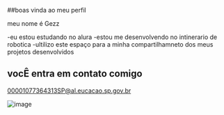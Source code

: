 ##boas vinda ao meu perfil 

meu nome é Gezz

-eu estou estudando no alura 
-estou me desenvolvendo no intinerario de robotica
-ultilizo este espaço para a minha compartilhamneto dos meus projetos desenvolvidos 

## vocÊ entra em contato comigo 

00001077364313SP@al.eucacao.sp.gov.br


![]()![image](https://github.com/gesselimaa/gesselimaa/assets/169850875/15dbd9e7-f59d-499c-be21-1c75df810d0b)
